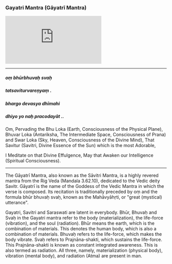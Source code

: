 ### Gayatri Mantra (Gāyatrī Mantra)

<iframe src="https://www.youtube.com/embed/nwRoHC83wx0" title="YouTube video player" frameborder="0" allow="accelerometer; autoplay; clipboard-write; encrypted-media; gyroscope; picture-in-picture" allowfullscreen></iframe>

---

##### oṃ bhūrbhuvaḥ svaḥ
##### tatsaviturvareṇyaṃ .
##### bhargo devasya dhīmahi
##### dhiyo yo naḥ pracodayāt ..

Om, Pervading the Bhu Loka (Earth, Consciousness of the Physical Plane), Bhuvar Loka (Antariksha, The Intermediate Space, Consciousness of Prana) and Swar Loka (Sky, Heaven, Consciousness of the Divine Mind), That Savitur (Savitri, Divine Essence of the Sun) which is the most Adorable,

I Meditate on that Divine Effulgence, May that Awaken our Intelligence (Spiritual Consciousness).

---

The Gāyatrī Mantra, also known as the Sāvitri Mantra, is a highly revered mantra from the Rig Veda (Mandala 3.62.10), dedicated to the Vedic deity Savitr. Gāyatrī is the name of the Goddess of the Vedic Mantra in which the verse is composed. Its recitation is traditionally preceded by oṃ and the formula bhūr bhuvaḥ svaḥ, known as the Mahāvyāhṛti, or "great (mystical) utterance".

Gayatri, Savitri and Saraswati are latent in everybody. Bhūr, Bhuvaḥ and Svaḥ in the Gayatri mantra refer to the body (materialization), the life-force (vibration), and the soul (radiation). Bhūr means the earth, which is the combination of materials. This denotes the human body, which is also a combination of materials. Bhuvaḥ refers to the life-force, which makes the body vibrate. Svaḥ refers to Prajnāna-shakti, which sustains the life-force. This Prajnāna-shakti is known as constant integrated awareness. This is also termed as radiation. All three, namely, materialization (physical body), vibration (mental body), and radiation (Atma) are present in man.